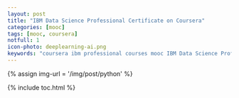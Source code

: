 ```yaml
---
layout: post
title: "IBM Data Science Professional Certificate on Coursera"
categories: [mooc]
tags: [mooc, coursera]
notfull: 1
icon-photo: deeplearning-ai.png
keywords: "coursera ibm professional courses mooc IBM Data Science Professional Certificate"
---
```


{% assign img-url = '/img/post/python' %}

{% include toc.html %}

